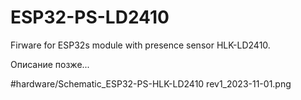 # ESP32-PS-LD2410
Firware for ESP32s module with presence sensor HLK-LD2410.  

Описание позже...

#hardware/Schematic_ESP32-PS-HLK-LD2410 rev1_2023-11-01.png
